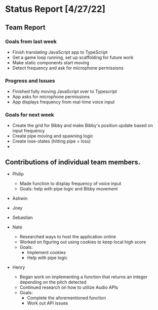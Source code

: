 # Status Report [4/27/22]

## Team Report
### Goals from last week
* Finish translating JavaScript app to TypeScript
* Get a game loop running, set up scaffolding for future work
* Make static components start moving
* Detect frequency and ask for microphone permissions
### Progress and Issues
* Finished fully moving JavaScript over to Typescript
* App asks for microphone permissions
* App displays frequency from real-time voice input
### Goals for next week
* Create the grid for Bibby and make Bibby's position update based on input frequency
* Create pipe moving and spawning logic
* Create lose-states (hitting pipe = loss)
* 

## Contributions of individual team members.
* Philip
	* Made function to display frequency of voice input
	* Goals: help with pipe logic and Bibby movement
* Ashwin
	
* Joey

* Sebastian

* Nate
	* Researched ways to host the application online 
	* Worked on figuring out using cookies to keep local high score
	* Goals: 
		* Implement cookies
		* Help with pipe logic 	

* Henry
	* Began work on implementing a function that returns an integer depending on the pitch detected
	* Continued research on how to utilize Audio APIs
	* Goals:
		* Complete the aforementioned function
		* Work out API issues
